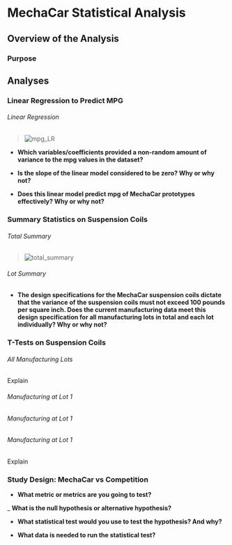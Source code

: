 # MechaCar Statistical Analysis

## Overview of the Analysis 

### Purpose


## Analyses

### Linear Regression to Predict MPG

###### Linear Regression
> ![mpg_LR](https://user-images.githubusercontent.com/77405273/118402318-43efdf80-b61e-11eb-84c0-2e6fa2a36ebd.png)

- **Which variables/coefficients provided a non-random amount of variance to the mpg values in the dataset?**



- **Is the slope of the linear model considered to be zero? Why or why not?**



- **Does this linear model predict mpg of MechaCar prototypes effectively? Why or why not?**



### Summary Statistics on Suspension Coils

###### Total Summary
> ![total_summary](https://user-images.githubusercontent.com/77405273/118402319-44887600-b61e-11eb-8423-f5e8544f9579.png)

###### Lot Summary
> 

- **The design specifications for the MechaCar suspension coils dictate that the variance of the suspension coils must not exceed 100 pounds per square inch. Does the current manufacturing data meet this design specification for all manufacturing lots in total and each lot individually? Why or why not?**



### T-Tests on Suspension Coils

###### All Manufacturing Lots
> 

Explain

###### Manufacturing at Lot 1
> 
###### Manufacturing at Lot 1
> 
###### Manufacturing at Lot 1
> 

Explain

### Study Design: MechaCar vs Competition

- **What metric or metrics are you going to test?**



_ **What is the null hypothesis or alternative hypothesis?**



- **What statistical test would you use to test the hypothesis? And why?**



- **What data is needed to run the statistical test?**



